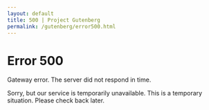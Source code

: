 ```yaml
---
layout: default
title: 500 | Project Gutenberg
permalink: /gutenberg/error500.html
---
```


Error 500
=========

Gateway error. The server did not respond in time. 

Sorry, but our service is temporarily unavailable. This is a temporary situation. Please check back later.
